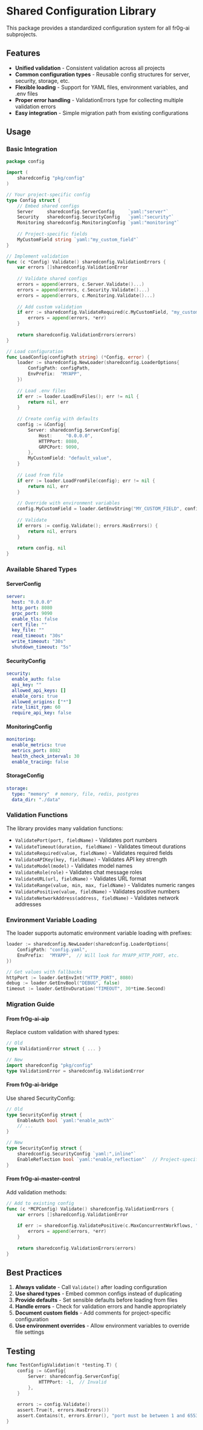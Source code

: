 # Shared Configuration Library

This package provides a standardized configuration system for all fr0g-ai subprojects.

## Features

- **Unified validation** - Consistent validation across all projects
- **Common configuration types** - Reusable config structures for server, security, storage, etc.
- **Flexible loading** - Support for YAML files, environment variables, and .env files
- **Proper error handling** - ValidationErrors type for collecting multiple validation errors
- **Easy integration** - Simple migration path from existing configurations

## Usage

### Basic Integration

```go
package config

import (
    sharedconfig "pkg/config"
)

// Your project-specific config
type Config struct {
    // Embed shared configs
    Server     sharedconfig.ServerConfig     `yaml:"server"`
    Security   sharedconfig.SecurityConfig   `yaml:"security"`
    Monitoring sharedconfig.MonitoringConfig `yaml:"monitoring"`
    
    // Project-specific fields
    MyCustomField string `yaml:"my_custom_field"`
}

// Implement validation
func (c *Config) Validate() sharedconfig.ValidationErrors {
    var errors []sharedconfig.ValidationError
    
    // Validate shared configs
    errors = append(errors, c.Server.Validate()...)
    errors = append(errors, c.Security.Validate()...)
    errors = append(errors, c.Monitoring.Validate()...)
    
    // Add custom validation
    if err := sharedconfig.ValidateRequired(c.MyCustomField, "my_custom_field"); err != nil {
        errors = append(errors, *err)
    }
    
    return sharedconfig.ValidationErrors(errors)
}

// Load configuration
func LoadConfig(configPath string) (*Config, error) {
    loader := sharedconfig.NewLoader(sharedconfig.LoaderOptions{
        ConfigPath: configPath,
        EnvPrefix:  "MYAPP",
    })
    
    // Load .env files
    if err := loader.LoadEnvFiles(); err != nil {
        return nil, err
    }
    
    // Create config with defaults
    config := &Config{
        Server: sharedconfig.ServerConfig{
            Host:     "0.0.0.0",
            HTTPPort: 8080,
            GRPCPort: 9090,
        },
        MyCustomField: "default_value",
    }
    
    // Load from file
    if err := loader.LoadFromFile(config); err != nil {
        return nil, err
    }
    
    // Override with environment variables
    config.MyCustomField = loader.GetEnvString("MY_CUSTOM_FIELD", config.MyCustomField)
    
    // Validate
    if errors := config.Validate(); errors.HasErrors() {
        return nil, errors
    }
    
    return config, nil
}
```

### Available Shared Types

#### ServerConfig
```yaml
server:
  host: "0.0.0.0"
  http_port: 8080
  grpc_port: 9090
  enable_tls: false
  cert_file: ""
  key_file: ""
  read_timeout: "30s"
  write_timeout: "30s"
  shutdown_timeout: "5s"
```

#### SecurityConfig
```yaml
security:
  enable_auth: false
  api_key: ""
  allowed_api_keys: []
  enable_cors: true
  allowed_origins: ["*"]
  rate_limit_rpm: 60
  require_api_key: false
```

#### MonitoringConfig
```yaml
monitoring:
  enable_metrics: true
  metrics_port: 8082
  health_check_interval: 30
  enable_tracing: false
```

#### StorageConfig
```yaml
storage:
  type: "memory"  # memory, file, redis, postgres
  data_dir: "./data"
```

### Validation Functions

The library provides many validation functions:

- `ValidatePort(port, fieldName)` - Validates port numbers
- `ValidateTimeout(duration, fieldName)` - Validates timeout durations
- `ValidateRequired(value, fieldName)` - Validates required fields
- `ValidateAPIKey(key, fieldName)` - Validates API key strength
- `ValidateModel(model)` - Validates model names
- `ValidateRole(role)` - Validates chat message roles
- `ValidateURL(url, fieldName)` - Validates URL format
- `ValidateRange(value, min, max, fieldName)` - Validates numeric ranges
- `ValidatePositive(value, fieldName)` - Validates positive numbers
- `ValidateNetworkAddress(address, fieldName)` - Validates network addresses

### Environment Variable Loading

The loader supports automatic environment variable loading with prefixes:

```go
loader := sharedconfig.NewLoader(sharedconfig.LoaderOptions{
    ConfigPath: "config.yaml",
    EnvPrefix:  "MYAPP",  // Will look for MYAPP_HTTP_PORT, etc.
})

// Get values with fallbacks
httpPort := loader.GetEnvInt("HTTP_PORT", 8080)
debug := loader.GetEnvBool("DEBUG", false)
timeout := loader.GetEnvDuration("TIMEOUT", 30*time.Second)
```

### Migration Guide

#### From fr0g-ai-aip
Replace custom validation with shared types:
```go
// Old
type ValidationError struct { ... }

// New
import sharedconfig "pkg/config"
type ValidationError = sharedconfig.ValidationError
```

#### From fr0g-ai-bridge
Use shared SecurityConfig:
```go
// Old
type SecurityConfig struct {
    EnableAuth bool `yaml:"enable_auth"`
    // ...
}

// New
type SecurityConfig struct {
    sharedconfig.SecurityConfig `yaml:",inline"`
    EnableReflection bool `yaml:"enable_reflection"`  // Project-specific
}
```

#### From fr0g-ai-master-control
Add validation methods:
```go
// Add to existing config
func (c *MCPConfig) Validate() sharedconfig.ValidationErrors {
    var errors []sharedconfig.ValidationError
    
    if err := sharedconfig.ValidatePositive(c.MaxConcurrentWorkflows, "max_concurrent_workflows"); err != nil {
        errors = append(errors, *err)
    }
    
    return sharedconfig.ValidationErrors(errors)
}
```

## Best Practices

1. **Always validate** - Call `Validate()` after loading configuration
2. **Use shared types** - Embed common configs instead of duplicating
3. **Provide defaults** - Set sensible defaults before loading from files
4. **Handle errors** - Check for validation errors and handle appropriately
5. **Document custom fields** - Add comments for project-specific configuration
6. **Use environment overrides** - Allow environment variables to override file settings

## Testing

```go
func TestConfigValidation(t *testing.T) {
    config := &Config{
        Server: sharedconfig.ServerConfig{
            HTTPPort: -1,  // Invalid
        },
    }
    
    errors := config.Validate()
    assert.True(t, errors.HasErrors())
    assert.Contains(t, errors.Error(), "port must be between 1 and 65535")
}
```
